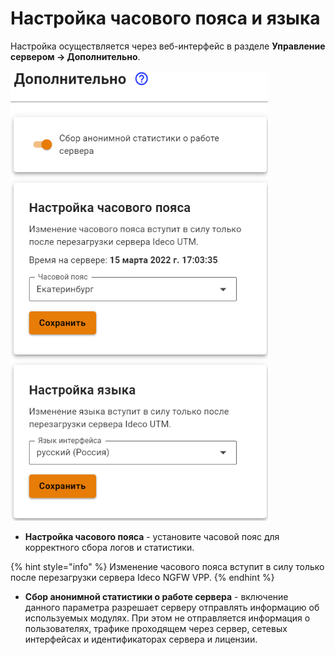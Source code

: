 # Настройка часового пояса и языка

Настройка осуществляется через веб-интерфейс в разделе **Управление сервером -> Дополнительно**.

![](../../.gitbook/assets/language-time-management.png)

* **Настройка часового пояса** - установите часовой пояс для корректного сбора логов и статистики.

{% hint style="info" %}
Изменение часового пояса вступит в силу только после перезагрузки сервера Ideco NGFW VPP.
{% endhint %}

* **Сбор анонимной статистики о работе сервера** - включение данного параметра разрешает серверу отправлять информацию об используемых модулях. При этом не отправляется информация о пользователях, трафике проходящем через сервер, сетевых интерфейсах и идентификаторах сервера и лицензии.